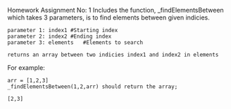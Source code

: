 Homework Assignment No: 1
Includes the function, _findElementsBetween which takes 3 parameters, is to find elements between given indicies.

	parameter 1: index1	#Starting index
	parameter 2: index2	#Ending index
	parameter 3: elements	#Elements to search

	returns an array between two indicies index1 and index2 in elements

For example:

	arr = [1,2,3]
	_findElementsBetween(1,2,arr) should return the array; 

	[2,3]
